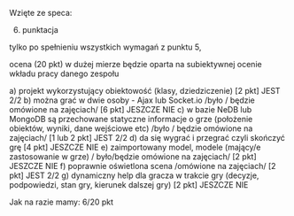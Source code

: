 Wzięte ze speca:

6. punktacja 

tylko po spełnieniu wszystkich wymagań z punktu 5, 

ocena (20 pkt) w dużej mierze będzie oparta na subiektywnej ocenie wkładu pracy danego zespołu

a) projekt wykorzystujący obiektowość (klasy, dziedziczenie) [2 pkt] JEST 2/2
b) można grać w dwie osoby - Ajax lub Socket.io /było / będzie omówione na zajęciach/ [6 pkt] JESZCZE NIE
c) w bazie NeDB lub MongoDB są przechowane statyczne informacje o grze (położenie obiektów, wyniki, dane wejściowe etc) /było / będzie omówione na zajęciach/ [1 lub 2 pkt] JEST 2/2
d) da się wygrać i przegrać czyli skończyć grę [4 pkt] JESZCZE NIE
e) zaimportowany model, modele (mający/e zastosowanie w grze) / było/będzie omówione na zajęciach/ [2 pkt] JESZCZE NIE
f) poprawnie oświetlona scena /omówione na zajęciach/ [2 pkt] JEST 2/2
g) dynamiczny help dla gracza w trakcie gry (decyzje, podpowiedzi, stan gry, kierunek dalszej gry) [2 pkt] JESZCZE NIE

Jak na razie mamy: 6/20 pkt